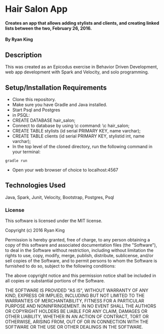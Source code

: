 # Hair Salon App

#### Creates an app that allows adding stylists and clients, and creating linked lists between the two, February 26, 2016.

#### By Ryan King

## Description

This was created as an Epicodus exercise in Behavior Driven Development, web app development with Spark and Velocity, and solo programming.

## Setup/Installation Requirements

* Clone this repository.
* Make sure you have Gradle and Java installed.
* Start Psql and Postgres
* in PSQL:
* CREATE DATABASE hair_salon;
* Connect to database by using \c command: \c hair_salon;
* CREATE TABLE stylists (id serial PRIMARY KEY, name varchar);
* CREATE TABLE clients (id serial PRIMARY KEY, stylistid int, name varchar);
* In the top level of the cloned directory, run the following command in your terminal:

`gradle run`

* Open your web browser of choice to localhost:4567

## Technologies Used

Java, Spark, Junit, Velocity, Bootstrap, Postgres, Psql

### License

This software is licensed under the MIT license.

Copyright (c) 2016 Ryan King

Permission is hereby granted, free of charge, to any person obtaining a copy of this software and associated documentation files (the "Software"), to deal in the Software without restriction, including without limitation the rights to use, copy, modify, merge, publish, distribute, sublicense, and/or sell copies of the Software, and to permit persons to whom the Software is furnished to do so, subject to the following conditions:

The above copyright notice and this permission notice shall be included in all copies or substantial portions of the Software.

THE SOFTWARE IS PROVIDED "AS IS", WITHOUT WARRANTY OF ANY KIND, EXPRESS OR IMPLIED, INCLUDING BUT NOT LIMITED TO THE WARRANTIES OF MERCHANTABILITY, FITNESS FOR A PARTICULAR PURPOSE AND NONINFRINGEMENT. IN NO EVENT SHALL THE AUTHORS OR COPYRIGHT HOLDERS BE LIABLE FOR ANY CLAIM, DAMAGES OR OTHER LIABILITY, WHETHER IN AN ACTION OF CONTRACT, TORT OR OTHERWISE, ARISING FROM, OUT OF OR IN CONNECTION WITH THE SOFTWARE OR THE USE OR OTHER DEALINGS IN THE SOFTWARE.
